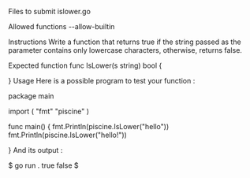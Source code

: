 Files to submit
islower.go

Allowed functions
--allow-builtin

Instructions
Write a function that returns true if the string passed as the parameter contains only lowercase characters, otherwise, returns false.

Expected function
func IsLower(s string) bool {

}
Usage
Here is a possible program to test your function :

package main

import (
	"fmt"
	"piscine"
)

func main() {
	fmt.Println(piscine.IsLower("hello"))
	fmt.Println(piscine.IsLower("hello!"))

}
And its output :

$ go run .
true
false
$